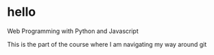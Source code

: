 # hello
Web Programming with Python and Javascript 

This is the part of the course where I am navigating my way around git
